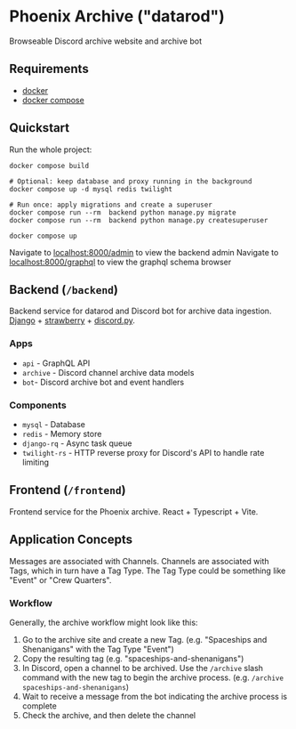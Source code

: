 # Phoenix Archive ("datarod")

Browseable Discord archive website and archive bot

## Requirements

- [docker](https://docs.docker.com/engine/install/)
- [docker compose](https://docs.docker.com/compose/install/)

## Quickstart

Run the whole project:

```shell
docker compose build

# Optional: keep database and proxy running in the background
docker compose up -d mysql redis twilight

# Run once: apply migrations and create a superuser
docker compose run --rm  backend python manage.py migrate
docker compose run --rm  backend python manage.py createsuperuser

docker compose up
```

Navigate to [localhost:8000/admin](http://localhost:8000/admin) to view the backend admin
Navigate to [localhost:8000/graphql](http://localhost:8000/graphql) to view the graphql schema browser

## Backend (`/backend`)

Backend service for datarod and Discord bot for archive data ingestion. [Django](https://docs.djangoproject.com/en/5.0/) + [strawberry](https://github.com/strawberry-graphql/strawberry-django) + [discord.py](https://discordpy.readthedocs.io/en/latest).

### Apps

- `api` - GraphQL API
- `archive` - Discord channel archive data models
- `bot`- Discord archive bot and event handlers

### Components

- `mysql` - Database
- `redis` - Memory store
- `django-rq` - Async task queue
- `twilight-rs` - HTTP reverse proxy for Discord's API to handle rate limiting

## Frontend (`/frontend`)

Frontend service for the Phoenix archive. React + Typescript + Vite.

## Application Concepts

Messages are associated with Channels. Channels are associated with Tags, which in turn have a Tag Type. The Tag Type could be something like "Event" or "Crew Quarters".

### Workflow

Generally, the archive workflow might look like this:

1. Go to the archive site and create a new Tag. (e.g. "Spaceships and Shenanigans" with the Tag Type "Event")
2. Copy the resulting tag (e.g. "spaceships-and-shenanigans")
3. In Discord, open a channel to be archived. Use the `/archive` slash command with the new tag to begin the archive process. (e.g. `/archive spaceships-and-shenanigans`)
4. Wait to receive a message from the bot indicating the archive process is complete
5. Check the archive, and then delete the channel
